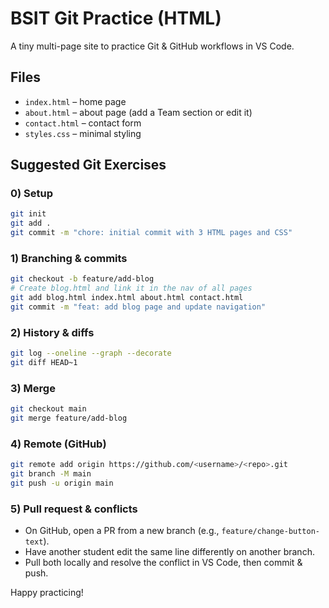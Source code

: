# BSIT Git Practice (HTML)

A tiny multi-page site to practice Git & GitHub workflows in VS Code.

## Files
- `index.html` – home page
- `about.html` – about page (add a Team section or edit it)
- `contact.html` – contact form
- `styles.css` – minimal styling

## Suggested Git Exercises

### 0) Setup
```bash
git init
git add .
git commit -m "chore: initial commit with 3 HTML pages and CSS"
```

### 1) Branching & commits
```bash
git checkout -b feature/add-blog
# Create blog.html and link it in the nav of all pages
git add blog.html index.html about.html contact.html
git commit -m "feat: add blog page and update navigation"
```

### 2) History & diffs
```bash
git log --oneline --graph --decorate
git diff HEAD~1
```

### 3) Merge
```bash
git checkout main
git merge feature/add-blog
```

### 4) Remote (GitHub)
```bash
git remote add origin https://github.com/<username>/<repo>.git
git branch -M main
git push -u origin main
```

### 5) Pull request & conflicts
- On GitHub, open a PR from a new branch (e.g., `feature/change-button-text`).
- Have another student edit the same line differently on another branch.
- Pull both locally and resolve the conflict in VS Code, then commit & push.

Happy practicing!

